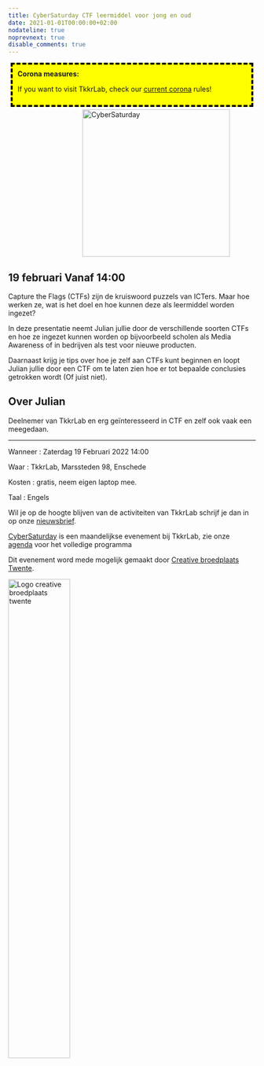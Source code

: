 ```yaml
---
title: CyberSaturday CTF leermiddel voor jong en oud
date: 2021-01-01T00:00:00+02:00
nodateline: true
noprevnext: true
disable_comments: true
---
```

<div style="background: yellow;margin: 5px;padding:10px;border: 4px dashed black;">
<strong>Corona measures:</strong><p>
If you want to visit TkkrLab, check our <a href="/corona">current corona</a> rules! 
</div>

<img alt="CyberSaturday" src="/images/cyber_saturday.png" width="300px" height="300px" style="margin: 0px 30%;">


## 19 februari Vanaf 14:00 ##

Capture the Flags (CTFs) zijn de kruiswoord puzzels van ICTers. Maar hoe werken ze, wat is het doel en hoe kunnen deze als leermiddel worden ingezet?

In deze presentatie neemt Julian jullie door de verschillende soorten CTFs en hoe ze ingezet kunnen worden op bijvoorbeeld scholen als Media Awareness of in bedrijven als test voor nieuwe producten.

Daarnaast krijg je tips over hoe je zelf aan CTFs kunt beginnen en loopt Julian jullie door een CTF om te laten zien hoe er tot bepaalde conclusies getrokken wordt (Of juist niet).

## Over Julian
Deelnemer van TkkrLab en erg geïnteresseerd in CTF en zelf ook vaak een meegedaan.

<hr>
Wanneer : Zaterdag 19 Februari 2022 14:00

Waar : TkkrLab, Marssteden 98, Enschede

Kosten : gratis, neem eigen laptop mee.

Taal : Engels

Wil je op de hoogte blijven van de activiteiten van TkkrLab schrijf je dan in op onze [nieuwsbrief](http://eepurl.com/gLxrLD).


[CyberSaturday](/cybersaturdays/cybersaturday/) is een maandelijkse evenement bij TkkrLab, zie onze [agenda](/agenda/) voor het volledige programma

Dit evenement word mede mogelijk gemaakt door [Creative broedplaats Twente](http://www.creatievebroedplaatsentwente.nl/).

<img width=50% src="/images/Logo-Creatieve-Broedplaatsen-Twente.jpg"  alt="Logo creative broedplaats twente">